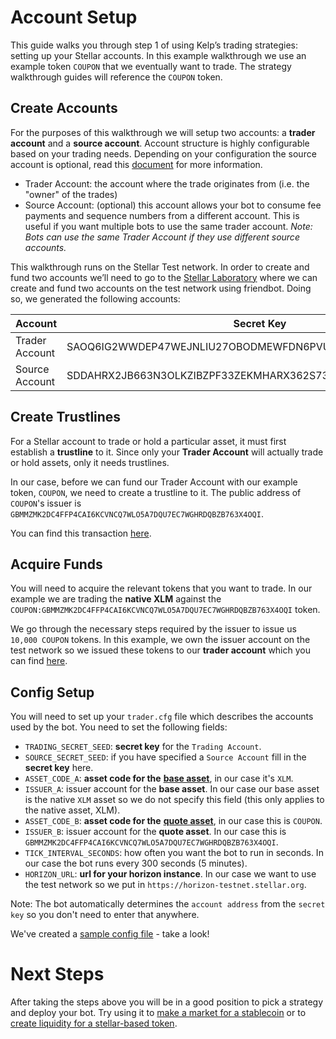 # Account Setup

This guide walks you through step 1 of using Kelp’s trading strategies: setting up your Stellar accounts. In this example walkthrough we use an example token `COUPON` that we eventually want to trade. The strategy walkthrough guides will reference the `COUPON` token. 

## Create Accounts

For the purposes of this walkthrough we will setup two accounts: a **trader account** and a **source account**. Account structure is highly configurable based on your trading needs. Depending on your configuration the source account is optional, read this [document](https://www.stellar.org/developers/guides/channels.html) for more information.

 - Trader Account: the account where the trade originates from (i.e. the "owner" of the trades)
 - Source Account: (optional) this account allows your bot to consume fee payments and sequence numbers from a different account. This is useful if you want multiple bots to use the same trader account.
_Note: Bots can use the same Trader Account if they use different source accounts._

This walkthrough runs on the Stellar Test network. In order to create and fund two accounts we’ll need to go to the [Stellar Laboratory](https://www.stellar.org/laboratory/#account-creator?network=test) where we can create and fund two accounts on the test network using friendbot. Doing so, we generated the following accounts:

| Account        | Secret Key                                               | Public Key                                               |
| -------------- | -------------------------------------------------------- | -------------------------------------------------------- |
| Trader Account | SAOQ6IG2WWDEP47WEJNLIU27OBODMEWFDN6PVUR5KHYDOCVCL34J2CUD | GCB7WIQ3TILJLPOT4E7YMOYF6A5TKYRWK3ZHJ5UR6UKD7D7NJVWNWIQV |
| Source Account | SDDAHRX2JB663N3OLKZIBZPF33ZEKMHARX362S737JEJS2AX3GJZY5LU | GBHXGGUD3LIAWJHFO7737C4TFNDDDLZ74C6VBEPF5H53XNRCVIUWZA5I |

## Create Trustlines

For a Stellar account to trade or hold a particular asset, it must first establish a **trustline** to it. Since only your **Trader Account** will actually trade or hold assets, only it needs trustlines. 

In our case, before we can fund our Trader Account with our example token, `COUPON`, we need to create a trustline to it. The public address of `COUPON`'s issuer is `GBMMZMK2DC4FFP4CAI6KCVNCQ7WLO5A7DQU7EC7WGHRDQBZB763X4OQI`.

You can find this transaction [here](https://horizon-testnet.stellar.org/transactions/288d3ada33fac916b30fadc73d1bf0eacf99d8556a8b4a183dfcc2470e2c05a8).

## Acquire Funds

You will need to acquire the relevant tokens that you want to trade. In our example we are trading the **native XLM** against the `COUPON:GBMMZMK2DC4FFP4CAI6KCVNCQ7WLO5A7DQU7EC7WGHRDQBZB763X4OQI` token.

We go through the necessary steps required by the issuer to issue us `10,000 COUPON` tokens. In this example, we own the issuer account on the test network so we issued these tokens to our **trader account** which you can find [here](https://horizon-testnet.stellar.org/transactions/b148f207c53049c8a2766f1b6497a847bcea6a9584318f719d561e7168ede74d).

## Config Setup

You will need to set up your `trader.cfg` file which describes the accounts used by the bot. You need to set the following fields: 

- `TRADING_SECRET_SEED`: **secret key** for the `Trading Account`.
- `SOURCE_SECRET_SEED`: if you have specified a `Source Account` fill in the **secret key** here.
- `ASSET_CODE_A`: **asset code for the** [**base asset**](https://en.wikipedia.org/wiki/Currency_pair#Base_currency), in our case it's `XLM`.
- `ISSUER_A`: issuer account for the **base asset**. In our case our base asset is the native `XLM` asset so we do not specify this field (this only applies to the native asset, XLM).
- `ASSET_CODE_B`: **asset code for the** [**quote asset**](https://en.wikipedia.org/wiki/Currency_pair), in our case this is `COUPON`.
- `ISSUER_B`: issuer account for the **quote asset**. In our case this is `GBMMZMK2DC4FFP4CAI6KCVNCQ7WLO5A7DQU7EC7WGHRDQBZB763X4OQI`.
- `TICK_INTERVAL_SECONDS`: how often you want the bot to run in seconds. In our case the bot runs every 300 seconds (5 minutes).
- `HORIZON_URL`: **url for your horizon instance**. In our case we want to use the test network so we put in `https://horizon-testnet.stellar.org`.

Note: The bot automatically determines the `account address` from the `secret key` so you don't need to enter that anywhere.

We've created a [sample config file](../../configs/trader/sample_trader.cfg) - take a look! 

# Next Steps

After taking the steps above you will be in a good position to pick a strategy and deploy your bot. Try using it to [make a market for a stablecoin](buysell.md) or to [create liquidity for a stellar-based token](balanced.md).
